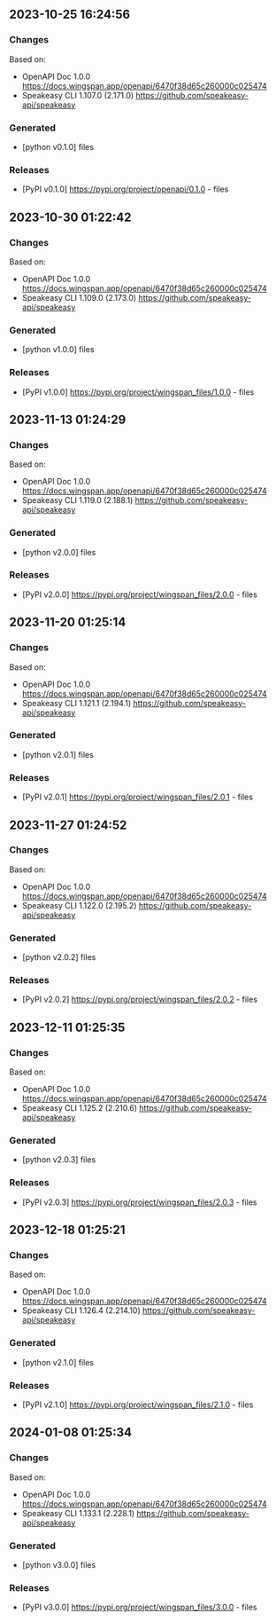 

## 2023-10-25 16:24:56
### Changes
Based on:
- OpenAPI Doc 1.0.0 https://docs.wingspan.app/openapi/6470f38d65c260000c025474
- Speakeasy CLI 1.107.0 (2.171.0) https://github.com/speakeasy-api/speakeasy
### Generated
- [python v0.1.0] files
### Releases
- [PyPI v0.1.0] https://pypi.org/project/openapi/0.1.0 - files

## 2023-10-30 01:22:42
### Changes
Based on:
- OpenAPI Doc 1.0.0 https://docs.wingspan.app/openapi/6470f38d65c260000c025474
- Speakeasy CLI 1.109.0 (2.173.0) https://github.com/speakeasy-api/speakeasy
### Generated
- [python v1.0.0] files
### Releases
- [PyPI v1.0.0] https://pypi.org/project/wingspan_files/1.0.0 - files


## 2023-11-13 01:24:29
### Changes
Based on:
- OpenAPI Doc 1.0.0 https://docs.wingspan.app/openapi/6470f38d65c260000c025474
- Speakeasy CLI 1.119.0 (2.188.1) https://github.com/speakeasy-api/speakeasy
### Generated
- [python v2.0.0] files
### Releases
- [PyPI v2.0.0] https://pypi.org/project/wingspan_files/2.0.0 - files

## 2023-11-20 01:25:14
### Changes
Based on:
- OpenAPI Doc 1.0.0 https://docs.wingspan.app/openapi/6470f38d65c260000c025474
- Speakeasy CLI 1.121.1 (2.194.1) https://github.com/speakeasy-api/speakeasy
### Generated
- [python v2.0.1] files
### Releases
- [PyPI v2.0.1] https://pypi.org/project/wingspan_files/2.0.1 - files

## 2023-11-27 01:24:52
### Changes
Based on:
- OpenAPI Doc 1.0.0 https://docs.wingspan.app/openapi/6470f38d65c260000c025474
- Speakeasy CLI 1.122.0 (2.195.2) https://github.com/speakeasy-api/speakeasy
### Generated
- [python v2.0.2] files
### Releases
- [PyPI v2.0.2] https://pypi.org/project/wingspan_files/2.0.2 - files

## 2023-12-11 01:25:35
### Changes
Based on:
- OpenAPI Doc 1.0.0 https://docs.wingspan.app/openapi/6470f38d65c260000c025474
- Speakeasy CLI 1.125.2 (2.210.6) https://github.com/speakeasy-api/speakeasy
### Generated
- [python v2.0.3] files
### Releases
- [PyPI v2.0.3] https://pypi.org/project/wingspan_files/2.0.3 - files

## 2023-12-18 01:25:21
### Changes
Based on:
- OpenAPI Doc 1.0.0 https://docs.wingspan.app/openapi/6470f38d65c260000c025474
- Speakeasy CLI 1.126.4 (2.214.10) https://github.com/speakeasy-api/speakeasy
### Generated
- [python v2.1.0] files
### Releases
- [PyPI v2.1.0] https://pypi.org/project/wingspan_files/2.1.0 - files

## 2024-01-08 01:25:34
### Changes
Based on:
- OpenAPI Doc 1.0.0 https://docs.wingspan.app/openapi/6470f38d65c260000c025474
- Speakeasy CLI 1.133.1 (2.228.1) https://github.com/speakeasy-api/speakeasy
### Generated
- [python v3.0.0] files
### Releases
- [PyPI v3.0.0] https://pypi.org/project/wingspan_files/3.0.0 - files